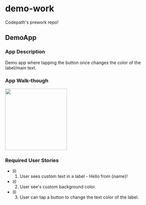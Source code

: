 # demo-work
Codepath's prework repo!

## DemoApp

### App Description
Demo app where tapping the button once changes the color of the label/main text.

### App Walk-though
<img src="https://recordit.co/mwOiIpPuzI.gif" width=200><br>

### Required User Stories
- [x] 1. User sees custom text in a label - Hello from {name}!
- [x] 2. User see's custom background color.
- [x] 3. User can tap a button to change the text color of the label.
